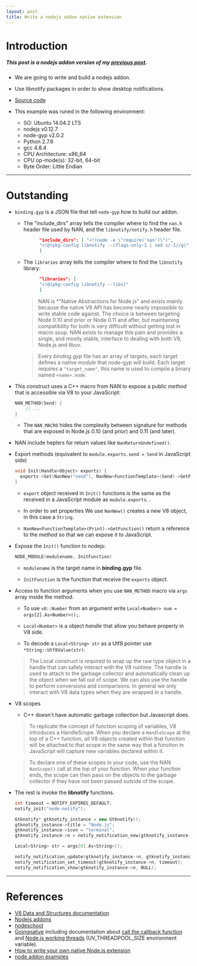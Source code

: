```yaml
---
layout: post
title: Write a nodejs addon native extension
---
```


# Introduction

##### This post is a nodejs addon version of my [previous post](http://charlyraffellini.github.io/Roll-out-my-own-Javascript-native-API/).

- We are going to write and build a nodejs addon.
- Use libnotify packages in order to show desktop notifications.
- [Source code](https://github.com/charlyraffellini/nan-addon-node-notify)

- This example was runed in the following environment:
  - SO: Ubuntu 14.04.2 LTS
  - nodejs v0.12.7
  - node-gyp v2.0.2
  - Python 2.7.6
  - gcc 4.8.4
  - CPU Architecture: x86_64
  - CPU op-mode(s): 32-bit, 64-bit
  - Byte Order: Little Endian

---

# Outstanding

- `binding.gyp` is a JSON file that tell `node-gyp` how to build our addon.
  
  - The "include_dirs" array tells the compiler where to find the `nan.h` header file used by NAN, and the `libnotify/notify.h` header file.
  
    ```json
          "include_dirs": [ "<!(node -e \"require('nan')\")",
          "<!@(pkg-config libnotify --cflags-only-I | sed s/-I//g)"
          ]
    ```
  
  - The `libraries` array tells the compiler where to find the `libnotify` library:

    ```json
          "libraries": [
          "<!@(pkg-config libnotify --libs)"
          ]
    ```

    > NAN is *"Native Abstractions for Node.js" and exists mainly because the native V8 API has become nearly impossible to write stable code against. The choice is between targeting Node 0.10 and prior *or* Node 0.11 and after, but maintaining compatibility for both is very difficult without getting lost in macro soup. NAN exists to manage this pain and provides a single, and mostly stable, interface to dealing with both V8, Node.js and libuv.


    > Every _binding.gyp_ file has an array of targets, each target defines a native *module* that node-gyp will build. Each target requires a `"target_name"`, this name is used to compile a binary named *`<name>.node`*.

- This construct uses a C++ macro from NAN to expose a public *method* that is accessible via V8 to your JavaScript:
  
    ```cpp
    NAN_METHOD(Send) {
        // ...
    }
    ```

    - The `NAN_MACRO` hides the complexity between signature for methods that are exposed in Node.js 0.10 (and prior) and 0.11 (and later).

- NAN include heplers for return values like `NanReturnUndefined()`.

- Export methods (equivalent to `module.exports.send = Send` in JavaScript side)

    ```cpp
    void Init(Handle<Object> exports) {
      exports->Set(NanNew("send"), NanNew<FunctionTemplate>(Send)->GetFunction());
    }
    ```

    - `export` object received in `Init()` functions is the same as the received in a JavaScript module as `module.exports`.
.   
    - In order to set properties We use `NanNew()` creates a new V8 object, in this case a `String`.

    - `NanNew<FunctionTemplate>(Print)->GetFunction()` return a reference to the method so that we can expose it to JavaScript.

- Expose the `Init()` function to nodejs:

    ```c++
    NODE_MODULE(modulename, InitFunction)
    ```

    - `modulename` is the target name in **binding.gyp** file.

    - `InitFunction` is the function that receive the `exports` object.


- Access to function arguments when you use `NAN_METHOD` macro via `args` array inside the method.

    - To use `v8::Number` from an argument write `Local<Number> num = args[2].As<Number>();`.

    - `Local<Number>` is a object *handle* that allow you behave properly in V8 side.

    - To decode a `Local<String> str`  as a Utf8 pointer use `*String::Utf8Value(str)`.

    > The Local<Type> construct is required to wrap up the raw type object in a handle that can safely interact with the V8 runtime. The handle is used to attach to the garbage collector and automatically clean up the object when we fall out of scope. We can also use the handle to perform conversions and comparisons. In general we only interact with V8 data types when they are wrapped in a handle.

- V8 scopes

    - C++ doesn't have automatic garbage collection but Javascript does.

    > To replicate the concept of function scoping of variables, V8 introduces a HandleScope. When you declare a `HandleScope` at the top of a C++ function, all V8 objects created within that function will be attached to that scope in the same way that a function in JavaScript will capture new variables declared within it.
    
    > To declare one of these scopes in your code, use the NAN `NanScope()` call at the top of your function. When your function ends, the scope can then pass on the objects to the garbage collector if they have not been passed outside of the scope.

- The rest is invoke the **libnotify** functions.

    ```cpp
    int timeout = NOTIFY_EXPIRES_DEFAULT;
    notify_init("node-notify");

    Gtknotify* gtknotify_instance = new Gtknotify();
    gtknotify_instance->title = "Node.js";
    gtknotify_instance->icon = "terminal";
    gtknotify_instance->n = notify_notification_new(gtknotify_instance->title.c_str(), "", gtknotify_instance->icon.c_str());

    Local<String> str = args[0].As<String>();

    notify_notification_update(gtknotify_instance->n, gtknotify_instance->title.c_str(), *String::Utf8Value(str), gtknotify_instance->icon.c_str());
    notify_notification_set_timeout(gtknotify_instance->n, timeout);
    notify_notification_show(gtknotify_instance->n, NULL);
    ```

--- 

# References

- [V8 Data and Structures documentation](https://v8docs.nodesource.com/)
- [Nodejs addons](https://nodejs.org/api/addons.html)
- [nodeschool](http://nodeschool.io/)
- [Goingnative](https://github.com/workshopper/goingnative) including documentation about [call the callback function](https://github.com/workshopper/goingnative/blob/9ceaddaf9e4ade1cce46c5e821881045f0aa748b/exercises/call_me_maybe/problem.md) and [Node.js working threads](https://github.com/workshopper/goingnative/blob/9ceaddaf9e4ade1cce46c5e821881045f0aa748b/exercises/offloading_the_work/more.md) (UV\_THREADPOOL\_SIZE environment variable).
- [How to write your own native Node.js extension](http://syskall.com/how-to-write-your-own-native-nodejs-extension/)
- [node addon examples](https://github.com/nodejs/node-addon-examples)
